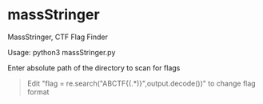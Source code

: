 # massStringer
MassStringer, CTF Flag Finder

Usage: python3 massStringer.py

Enter absolute path of the directory to scan for flags

>Edit "flag = re.search("ABCTF{(.*)}",output.decode())" to change flag format
